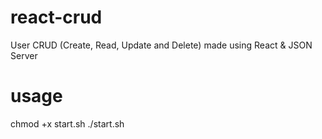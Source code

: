 # react-crud
User CRUD (Create, Read, Update and Delete) made using React &amp; JSON Server

# usage
chmod +x start.sh
./start.sh
